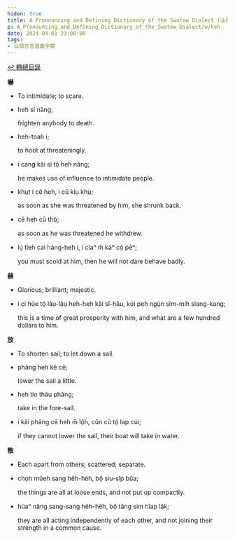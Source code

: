 ```yaml
---
hiden: true
title: A Pronouncing and Defining Dictionary of the Swatow Dialect (汕頭方言音義字典) / heh
p: A_Pronouncing_and_Defining_Dictionary_of_the_Swatow_Dialect/w/heh
date: 2024-04-01 23:00:00
tags: 
- 汕頭方言音義字典
---
```


[↩️ 轉總目錄](/A_Pronouncing_and_Defining_Dictionary_of_the_Swatow_Dialect)


**嚇**
- To intimidate; to scare.

- heh sí nâng;

  frighten anybody to death.

- heh-toah i;

  to hoot at threateningly.

- i cang kâi sì tó̤ heh nâng;

  he makes use of influence to intimidate people.

- khṳt i cē heh, i cū kiu khṳ̀;

  as soon as she was threatened by him, she shrunk back.

- cē heh cū thò̤;

  as soon as he was threatened he withdrew.

- lṳ́ tîeh cai háng-heh i, i cìaⁿ m̄ káⁿ cò̤ pēⁿ;

  you must scold at him, then he will not dare behave badly.

**赫**
- Glorious; brilliant; majestic.

- i cí hûe tó̤ lâu-lâu heh-heh kâi sî-hāu, kúi peh ngṳ̂n sĭm-mih siang-kang;

  this is a time of great prosperity with him, and what are a few hundred dollars to him.

**放**
- To shorten sail; to let down a sail.

- phâng heh kĕ cē;

  lower the sail a little.

- heh tio thâu phâng;

  take in the fore-sail.

- i kâi phâng cē heh m̄ lô̤h, cûn cū tó̤ lap cúi;

  if they cannot lower the sail, their boat will take in water.

**散**
- Each apart from others; scattered; separate.

- cho̤h mûeh sang hêh-hêh, bô̤ siu-sîp bûa;

  the things are all at loose ends, and not put up compactly.

- hùaⁿ nâng sang-sang hêh-hêh, bô̤ tâng sim hîap lâk;

  they are all acting independently of each other, and not joining their strength in a common cause.